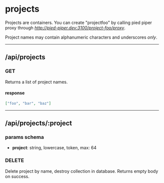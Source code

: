 projects
========

Projects are containers. You can create "projectfoo" by calling
pied piper proxy through _http://pied-piper.dev:3100/project-foo/proxy_.

Project names may contain alphanumeric characters and underscores _only_.

----

/api/projects
-------------

### GET
 
Returns a list of project names.

#### response

```json
["foo", "bar", "baz"]

```

----

/api/projects/:project
----------------------

### params schema

* __project__: string, lowercase, token, max: 64

### DELETE

Delete project by name, destroy collection in database.
Returns empty body on success.

